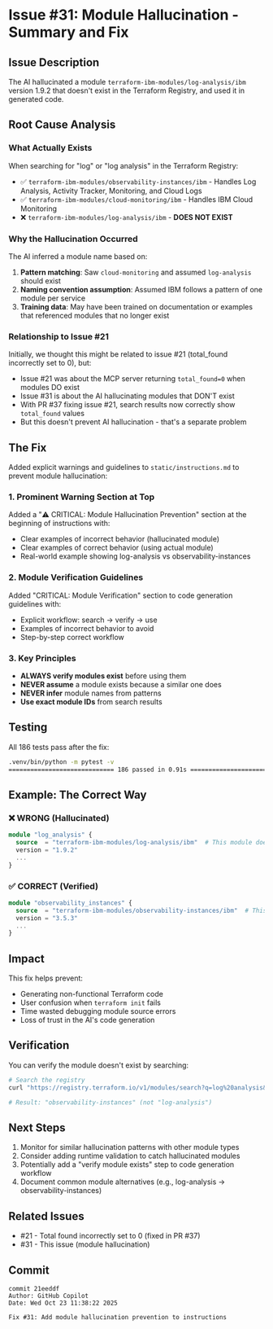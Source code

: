 # Issue #31: Module Hallucination - Summary and Fix

## Issue Description

The AI hallucinated a module `terraform-ibm-modules/log-analysis/ibm` version 1.9.2 that doesn't exist in the Terraform Registry, and used it in generated code.

## Root Cause Analysis

### What Actually Exists
When searching for "log" or "log analysis" in the Terraform Registry:
- ✅ `terraform-ibm-modules/observability-instances/ibm` - Handles Log Analysis, Activity Tracker, Monitoring, and Cloud Logs
- ✅ `terraform-ibm-modules/cloud-monitoring/ibm` - Handles IBM Cloud Monitoring
- ❌ `terraform-ibm-modules/log-analysis/ibm` - **DOES NOT EXIST**

### Why the Hallucination Occurred

The AI inferred a module name based on:
1. **Pattern matching**: Saw `cloud-monitoring` and assumed `log-analysis` should exist
2. **Naming convention assumption**: Assumed IBM follows a pattern of one module per service
3. **Training data**: May have been trained on documentation or examples that referenced modules that no longer exist

### Relationship to Issue #21

Initially, we thought this might be related to issue #21 (total_found incorrectly set to 0), but:
- Issue #21 was about the MCP server returning `total_found=0` when modules DO exist
- Issue #31 is about the AI hallucinating modules that DON'T exist
- With PR #37 fixing issue #21, search results now correctly show `total_found` values
- But this doesn't prevent AI hallucination - that's a separate problem

## The Fix

Added explicit warnings and guidelines to `static/instructions.md` to prevent module hallucination:

### 1. Prominent Warning Section at Top
Added a "⚠️ CRITICAL: Module Hallucination Prevention" section at the beginning of instructions with:
- Clear examples of incorrect behavior (hallucinated module)
- Clear examples of correct behavior (using actual module)
- Real-world example showing log-analysis vs observability-instances

### 2. Module Verification Guidelines
Added "CRITICAL: Module Verification" section to code generation guidelines with:
- Explicit workflow: search → verify → use
- Examples of incorrect behavior to avoid
- Step-by-step correct workflow

### 3. Key Principles
- **ALWAYS verify modules exist** before using them
- **NEVER assume** a module exists because a similar one does
- **NEVER infer** module names from patterns
- **Use exact module IDs** from search results

## Testing

All 186 tests pass after the fix:
```bash
.venv/bin/python -m pytest -v
============================= 186 passed in 0.91s ==============================
```

## Example: The Correct Way

### ❌ WRONG (Hallucinated)
```terraform
module "log_analysis" {
  source  = "terraform-ibm-modules/log-analysis/ibm"  # This module doesn't exist!
  version = "1.9.2"
  ...
}
```

### ✅ CORRECT (Verified)
```terraform
module "observability_instances" {
  source  = "terraform-ibm-modules/observability-instances/ibm"  # This module exists!
  version = "3.5.3"
  ...
}
```

## Impact

This fix helps prevent:
- Generating non-functional Terraform code
- User confusion when `terraform init` fails
- Time wasted debugging module source errors
- Loss of trust in the AI's code generation

## Verification

You can verify the module doesn't exist by searching:

```bash
# Search the registry
curl "https://registry.terraform.io/v1/modules/search?q=log%20analysis&limit=10&offset=0" | jq '.modules[] | select(.namespace=="terraform-ibm-modules") | .name'

# Result: "observability-instances" (not "log-analysis")
```

## Next Steps

1. Monitor for similar hallucination patterns with other module types
2. Consider adding runtime validation to catch hallucinated modules
3. Potentially add a "verify module exists" step to code generation workflow
4. Document common module alternatives (e.g., log-analysis → observability-instances)

## Related Issues

- #21 - Total found incorrectly set to 0 (fixed in PR #37)
- #31 - This issue (module hallucination)

## Commit

```
commit 21eeddf
Author: GitHub Copilot
Date: Wed Oct 23 11:38:22 2025

Fix #31: Add module hallucination prevention to instructions
```
